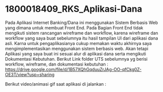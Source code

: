 # 1800018409_RKS_Aplikasi-Dana
Pada Aplikasi Internet Banking/Dana ini menggunakan Sistem Berbasis Web yang dimana untuk membuat Front End. Pada Bagian Front End tidak mengikuti sistem rancangan wireframe dan workflow, karena wireframe dan workflow yang saya buat sebelumnya itu hasil tampilan UI dari aplikasi dana asli. Karna untuk pengaplikasianya cukup memakan waktu akhirnya saya mengimplementasikan menggunakan sistem berbasis web. Akan tetapi Aplikasi yang saya buat ini sesuai alur di aplikasi dana serta mengikuti Dokumentasi Kebutuhan. Berikut Link folder UTS sebelumnya yg berisi workflow, wireframe, dan dokumentasi kebutuhan :
https://drive.google.com/file/d/1B57XQhGqduuZrJAg-OO-qfCkg0Z-OE3T/view?usp=sharing

Berikut video/animasi gif saat aplikasi di jalankan : 
